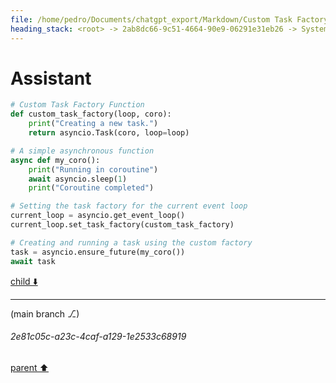 ```yaml
---
file: /home/pedro/Documents/chatgpt_export/Markdown/Custom Task Factory Override.md
heading_stack: <root> -> 2ab8dc66-9c51-4664-90e9-06291e31eb26 -> System -> b8afa332-1ea4-489a-809b-ea613254549b -> System -> aaa2f793-43f9-4f7d-b610-c0383df035ef -> User -> e51f6927-b9b1-45af-902f-ed18fb8f792f -> Assistant -> c0e1b261-c980-4a5f-b391-32529049bb4a -> Tool -> de2b3bf3-2dc0-4443-b496-b9989d9a7faa -> Assistant -> b7a1266d-90be-4300-ae02-79a0ca6ecfc3 -> Assistant
---
```

# Assistant

```python
# Custom Task Factory Function
def custom_task_factory(loop, coro):
    print("Creating a new task.")
    return asyncio.Task(coro, loop=loop)

# A simple asynchronous function
async def my_coro():
    print("Running in coroutine")
    await asyncio.sleep(1)
    print("Coroutine completed")

# Setting the task factory for the current event loop
current_loop = asyncio.get_event_loop()
current_loop.set_task_factory(custom_task_factory)

# Creating and running a task using the custom factory
task = asyncio.ensure_future(my_coro())
await task
```

[child ⬇️](#2e81c05c-a23c-4caf-a129-1e2533c68919)

---

(main branch ⎇)
###### 2e81c05c-a23c-4caf-a129-1e2533c68919
[parent ⬆️](#b7a1266d-90be-4300-ae02-79a0ca6ecfc3)
